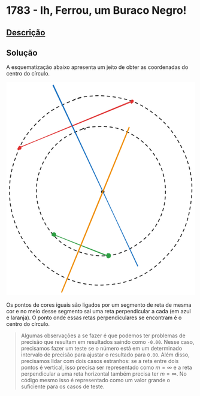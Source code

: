 # 1783 - Ih, Ferrou, um Buraco Negro!

## [Descrição](https://www.beecrowd.com.br/judge/pt/problems/view/1783)

## Solução

A esquematização abaixo apresenta um jeito de obter as coordenadas do centro do círculo.

![Uma esquematização representando dois círculos com mesmo centro, mas raios diferentes, um com pontos em vermelho e outro com pontos em verde.](../../../assets/1783.png)

Os pontos de cores iguais são ligados por um segmento de reta de mesma cor e no meio desse segmento sai uma reta perpendicular a cada (em azul e laranja). O ponto onde essas retas perpendiculares se encontram é o centro do círculo.

> Algumas observações a se fazer é que podemos ter problemas de precisão que resultam em resultados saindo como `-0.00`. Nesse caso, precisamos fazer um teste se o número está em um determinado intervalo de precisão para ajustar o resultado para `0.00`. Além disso, precisamos lidar com dois casos estranhos: se a reta entre dois pontos é vertical, isso precisa ser representado como $m = \infty$ e a reta perpendicular a uma reta horizontal também precisa ter $m = \infty$. No código mesmo isso é representado como um valor grande o suficiente para os casos de teste.